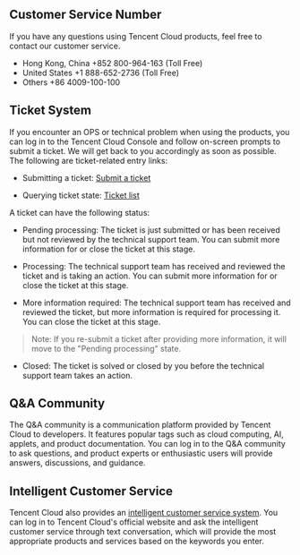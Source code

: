 ## Customer Service Number
If you have any questions using Tencent Cloud products, feel free to contact our customer service.
- Hong Kong, China +852 800-964-163 (Toll Free)
- United States +1 888-652-2736 (Toll Free)
- Others +86 4009-100-100

## Ticket System
If you encounter an OPS or technical problem when using the products, you can log in to the Tencent Cloud Console and follow on-screen prompts to submit a ticket. We will get back to you accordingly as soon as possible.
The following are ticket-related entry links:
- Submitting a ticket: [Submit a ticket](https://console.cloud.tencent.com/workorder/category)

- Querying ticket state: [Ticket list](https://console.cloud.tencent.com/workorder)

A ticket can have the following status:
- Pending processing: The ticket is just submitted or has been received but not reviewed by the technical support team. You can submit more information for or close the ticket at this stage.

- Processing: The technical support team has received and reviewed the ticket and is taking an action. You can submit more information for or close the ticket at this stage.

- More information required: The technical support team has received and reviewed the ticket, but more information is required for processing it. You can close the ticket at this stage.
> Note: If you re-submit a ticket after providing more information, it will move to the "Pending processing" state.
- Closed: The ticket is solved or closed by you before the technical support team takes an action.

## Q&A Community
The Q&A community is a communication platform provided by Tencent Cloud to developers. It features popular tags such as cloud computing, AI, applets, and product documentation.
You can log in to the Q&A community to ask questions, and product experts or enthusiastic users will provide answers, discussions, and guidance.

## Intelligent Customer Service
Tencent Cloud also provides an [intelligent customer service system](https://console.cloud.tencent.com/smarty).
You can log in to Tencent Cloud's official website and ask the intelligent customer service through text conversation, which will provide the most appropriate products and services based on the keywords you enter.
